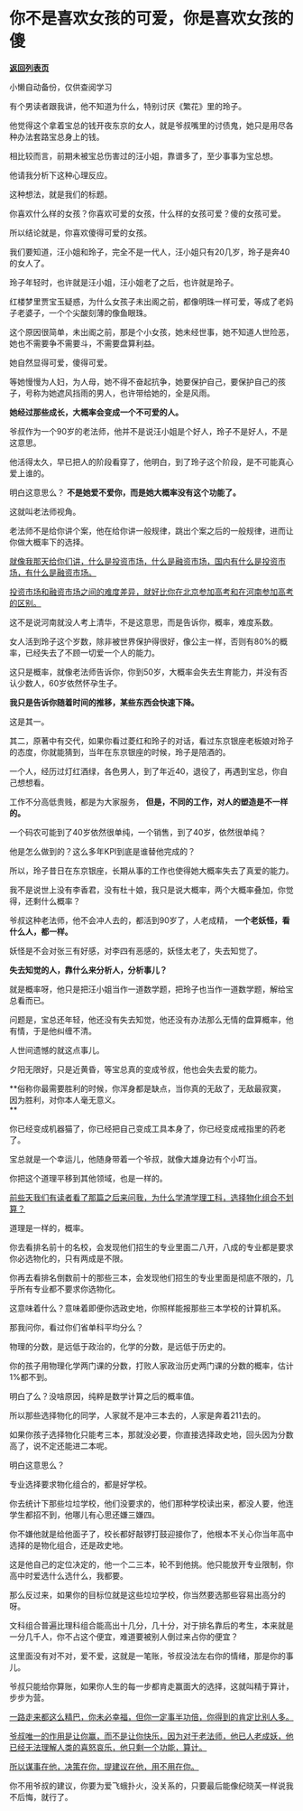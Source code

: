 # 你不是喜欢女孩的可爱，你是喜欢女孩的傻

[**返回列表页**](/gzh/记忆承载3)

小懒自动备份，仅供查阅学习

有个男读者跟我讲，他不知道为什么，特别讨厌《繁花》里的玲子。

他觉得这个拿着宝总的钱开夜东京的女人，就是爷叔嘴里的讨债鬼，她只是用尽各种办法套路宝总身上的钱。  

相比较而言，前期未被宝总伤害过的汪小姐，靠谱多了，至少事事为宝总想。  

他请我分析下这种心理反应。  

这种想法，就是我们的标题。  

你喜欢什么样的女孩？你喜欢可爱的女孩，什么样的女孩可爱？傻的女孩可爱。  

所以结论就是，你喜欢傻得可爱的女孩。

我们要知道，汪小姐和玲子，完全不是一代人，汪小姐只有20几岁，玲子是奔40的女人了。  

玲子年轻时，也许就是汪小姐，汪小姐老了之后，也许就是玲子。  

红楼梦里贾宝玉疑惑，为什么女孩子未出阁之前，都像明珠一样可爱，等成了老妈子老婆子，一个个尖酸刻薄的像鱼眼珠。  

这个原因很简单，未出阁之前，那是个小女孩，她未经世事，她不知道人世险恶，她也不需要争不需要斗，不需要盘算利益。  

她自然显得可爱，傻得可爱。

等她慢慢为人妇，为人母，她不得不奋起抗争，她要保护自己，要保护自己的孩子，号称为她遮风挡雨的男人，也许带给她的，全是风雨。  

 **她经过那些成长，大概率会变成一个不可爱的人。**  

爷叔作为一个90岁的老法师，他并不是说汪小姐是个好人，玲子不是好人，不是这意思。  

他活得太久，早已把人的阶段看穿了，他明白，到了玲子这个阶段，是不可能真心爱上谁的。

明白这意思么？ **不是她爱不爱你，而是她大概率没有这个功能了。**  

这就叫老法师视角。  

老法师不是给你讲个案，他在给你讲一般规律，跳出个案之后的一般规律，进而让你做大概率下的选择。  

[就像我那天给你们讲，什么是投资市场，什么是融资市场，国内有什么是投资市场，有什么是融资市场。  
](http://mp.weixin.qq.com/s?__biz=MzU0MjYwNDU2Mw==&mid=2247513333&idx=2&sn=fd7120ca98aca73daf2ab7a3de93866c&chksm=fb1ad889cc6d519f1b29a441e0d9ba58e0232c8c7ade6d670f1b256065aeb91f00fb1c9ac2db&scene=21#wechat_redirect)

[投资市场和融资市场之间的难度差异，就好比你在北京参加高考和在河南参加高考的区别。](http://mp.weixin.qq.com/s?__biz=MzU0MjYwNDU2Mw==&mid=2247513333&idx=2&sn=fd7120ca98aca73daf2ab7a3de93866c&chksm=fb1ad889cc6d519f1b29a441e0d9ba58e0232c8c7ade6d670f1b256065aeb91f00fb1c9ac2db&scene=21#wechat_redirect)

这不是说河南就没人考上清华，不是这意思，而是告诉你，概率，难度系数。

女人活到玲子这个岁数，除非被世界保护得很好，像公主一样，否则有80%的概率，已经失去了不顾一切爱一个人的能力。  

这只是概率，就像老法师告诉你，你到50岁，大概率会失去生育能力，并没有否认少数人，60岁依然怀孕生子。  

 **我只是告诉你随着时间的推移，某些东西会快速下降。**  

这是其一。  

其二，原著中有交代，如果你看过菱红和玲子的对话，看过东京银座老板娘对玲子的态度，你就能猜到，当年在东京银座的时候，玲子是陪酒的。

一个人，经历过灯红酒绿，各色男人，到了年近40，退役了，再遇到宝总，你自己想想看。

工作不分高低贵贱，都是为大家服务， **但是，不同的工作，对人的塑造是不一样的。**  

一个码农可能到了40岁依然很单纯，一个销售，到了40岁，依然很单纯？  

他是怎么做到的？这么多年KPI到底是谁替他完成的？

所以，玲子昔日在东京银座，长期从事的工作也使得她大概率失去了真爱的能力。  

我不是说世上没有李香君，没有杜十娘，我只是说大概率，两个大概率叠加，你觉得，还剩什么概率？

爷叔这种老法师，他不会冲人去的，都活到90岁了，人老成精， **一个老妖怪，看什么人，都一样。**  

妖怪是不会对张三有好感，对李四有恶感的，妖怪太老了，失去知觉了。  

 **失去知觉的人，靠什么来分析人，分析事儿？**

就是概率呀，他只是把汪小姐当作一道数学题，把玲子也当作一道数学题，解给宝总看而已。

问题是，宝总还年轻，他还没有失去知觉，他还没有办法那么无情的盘算概率，他有情，于是他纠缠不清。  

人世间遗憾的就这点事儿。  

夕阳无限好，只是近黄昏，等宝总真的变成爷叔，他也会失去爱的能力。  

 **俗称你最需要胜利的时候，你浑身都是缺点，当你真的无敌了，无敌最寂寞，因为胜利，对你本人毫无意义。  
**

你已经变成机器猫了，你已经把自己变成工具本身了，你已经变成戒指里的药老了。  

宝总就是一个幸运儿，他随身带着一个爷叔，就像大雄身边有个小叮当。  

你把这个道理平移到其他领域，也是一样的。  

[前些天我们有读者看了那篇之后来问我，为什么学渣学理工科，选择物化组合不划算？](https://mp.weixin.qq.com/s?__biz=MzU0MjYwNDU2Mw==&mid=2247513309&idx=1&sn=183ce2fa2dbf48d50cb45535a8f34cc8&chksm=fb1ad8a1cc6d51b76ee79d1e65c688a9be9f87f4d8e47cf1b758848573a2b213ce5ba56b6b12&token=595317581&lang=zh_CN&scene=21#wechat_redirect)  

道理是一样的，概率。  

你去看排名前十的名校，会发现他们招生的专业里面二八开，八成的专业都是要求你必选物化的，只有两成是不限。  

你再去看排名倒数前十的那些三本，会发现他们招生的专业里面是彻底不限的，几乎所有专业都不要求你选物化。  

这意味着什么？意味着即便你选政史地，你照样能报那些三本学校的计算机系。  

那我问你，看过你们省单科平均分么？  

物理的分数，是远低于政治的，化学的分数，是远低于历史的。  

你的孩子用物理化学两门课的分数，打败人家政治历史两门课的分数的概率，估计1%都不到。  

明白了么？没啥原因，纯粹是数学计算之后的概率值。  

所以那些选择物化的同学，人家就不是冲三本去的，人家是奔着211去的。  

如果你孩子选择物化只能考三本，那就没必要，你直接选择政史地，回头因为分数高了，说不定还能进二本呢。  

明白这意思么？

专业选择要求物化组合的，都是好学校。  

你去统计下那些垃垃学校，他们没要求的，他们那种学校读出来，都没人要，他连学生都招不到，他哪儿有心思还嫌三嫌四。

你不嫌他就是给他面子了，校长都好敲锣打鼓迎接你了，他根本不关心你当年高中选择的是物化组合，还是政史地。

这是他自己的定位决定的，他一个二三本，轮不到他挑。他只能放开专业限制，你高中时爱选什么选什么，我都要。

那么反过来，如果你的目标位就是这些垃垃学校，你当然要选那些容易出高分的呀。  

文科组合普遍比理科组合能高出十几分，几十分，对于排名靠后的考生，本来就是一分几千人，你不占这个便宜，难道要被别人倒过来占你的便宜？

这里面没有对不对，爱不爱，这就是一笔账，爷叔没法左右你的情绪，那是你的事儿。  

爷叔只能给你算账，如果你人生的每一步都肯走赢面大的选择，这就叫精于算计，步步为营。

[一路走来都这么精巴，你未必幸福，但你一定事半功倍，你得到的肯定比别人多。  
](http://mp.weixin.qq.com/s?__biz=MzU0MjYwNDU2Mw==&mid=2247513297&idx=1&sn=424306f5c2df8492fba3b06c5f03ccbe&chksm=fb1ad8adcc6d51bb921f7b6e32e27d30a565fda13faadcabc551c778edbec8b8912967cd5240&scene=21#wechat_redirect)

[爷叔唯一的作用是让你赢，而不是让你快乐，因为对于老法师，他已人老成妖，他已经无法理解人类的喜怒哀乐，他只剩一个功能，算计。  
](http://mp.weixin.qq.com/s?__biz=MzU0MjYwNDU2Mw==&mid=2247513297&idx=1&sn=424306f5c2df8492fba3b06c5f03ccbe&chksm=fb1ad8adcc6d51bb921f7b6e32e27d30a565fda13faadcabc551c778edbec8b8912967cd5240&scene=21#wechat_redirect)

[所以谋事在他，决策在你，提建议在他，用不用在你。](http://mp.weixin.qq.com/s?__biz=MzU0MjYwNDU2Mw==&mid=2247513297&idx=1&sn=424306f5c2df8492fba3b06c5f03ccbe&chksm=fb1ad8adcc6d51bb921f7b6e32e27d30a565fda13faadcabc551c778edbec8b8912967cd5240&scene=21#wechat_redirect)

你不用爷叔的建议，你要为爱飞蛾扑火，没关系的，只要最后能像纪晓芙一样说我不后悔，就行了。

